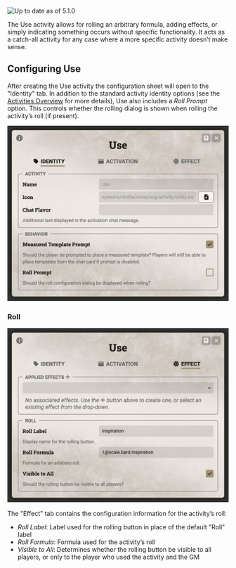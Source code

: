 ![Up to date as of 5.1.0](https://img.shields.io/static/v1?label=dnd5e&message=5.1.0&color=informational)

The Use activity allows for rolling an arbitrary formula, adding effects, or simply indicating something occurs without specific functionality. It acts as a catch-all activity for any case where a more specific activity doesn’t make sense.


## Configuring Use

After creating the Use activity the configuration sheet will open to the "Identity" tab. In addition to the standard activity identity options (see the [Activities Overview](Activities.md) for more details), Use also includes a *Roll Prompt* option. This controls whether the rolling dialog is shown when rolling the activity’s roll (if present).

![Use Sheet - Identity Tab](https://raw.githubusercontent.com/foundryvtt/dnd5e/publish-wiki/wiki/images/activities/utility-identity.jpg)

### Roll

![Use Sheet - Effect Tab](https://raw.githubusercontent.com/foundryvtt/dnd5e/publish-wiki/wiki/images/activities/utility-effect.jpg)

The "Effect" tab contains the configuration information for the activity’s roll:
- *Roll Label*: Label used for the rolling button in place of the default "Roll" label
- *Roll Formula*: Formula used for the activity’s roll
- *Visible to All*: Determines whether the rolling button be visible to all players, or only to the player who used the activity and the GM
